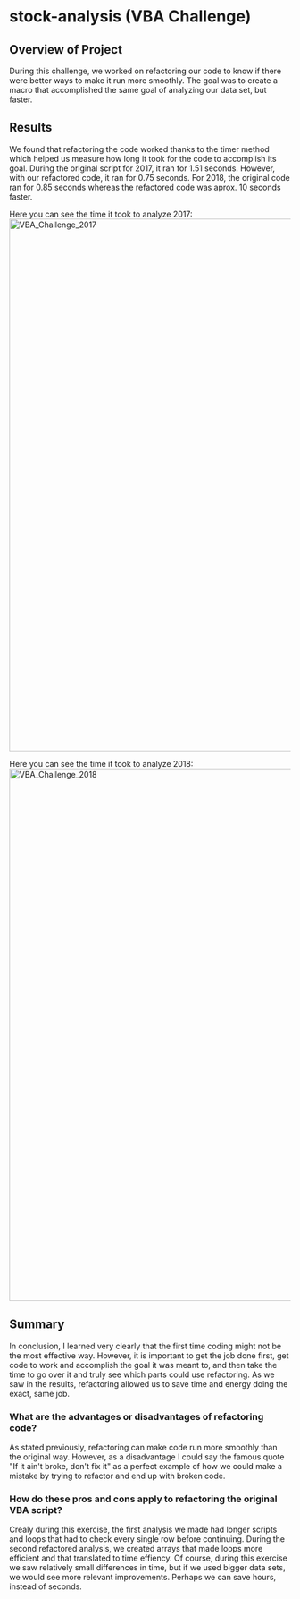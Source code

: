 # stock-analysis (VBA Challenge)

## Overview of Project
During this challenge, we worked on refactoring our code to know if there were better ways to make it run more smoothly. The goal was to create a macro that accomplished the same goal of analyzing our data set, but faster. 

## Results
We found that refactoring the code worked thanks to the timer method which helped us measure how long it took for the code to accomplish its goal. During the original script for 2017, it ran for 1.51 seconds. However, with our refactored code, it ran for 0.75 seconds. For 2018, the original code ran for 0.85 seconds whereas the refactored code was aprox. 10 seconds faster.

Here you can see the time it took to analyze 2017:
<img width="952" alt="VBA_Challenge_2017" src="https://user-images.githubusercontent.com/88563922/134840290-dbbb7f0a-230f-4bd6-9c38-49c1fad2b346.PNG">

Here you can see the time it took to analyze 2018:
<img width="952" alt="VBA_Challenge_2018" src="https://user-images.githubusercontent.com/88563922/134840298-0962a9bc-0448-42bc-82bb-8222a29c4c1a.PNG">


## Summary
In conclusion, I learned very clearly that the first time coding might not be the most effective way. However, it is important to get the job done first, get code to work and accomplish the goal it was meant to, and then take the time to go over it and truly see which parts could use refactoring. As we saw in the results, refactoring allowed us to save time and energy doing the exact, same job.

### What are the advantages or disadvantages of refactoring code?
As stated previously, refactoring can make code run more smoothly than the original way. However, as a disadvantage I could say the famous quote "If it ain't broke, don't fix it" as a perfect example of how we could make a mistake by trying to refactor and end up with broken code. 

### How do these pros and cons apply to refactoring the original VBA script?
Crealy during this exercise, the first analysis we made had longer scripts and loops that had to check every single row before continuing. During the second refactored analysis, we created arrays that made loops more efficient and that translated to time effiency.  Of course, during this exercise we saw relatively small differences in time, but if we used bigger data sets, we would see more relevant improvements. Perhaps we can save hours, instead of seconds. 
